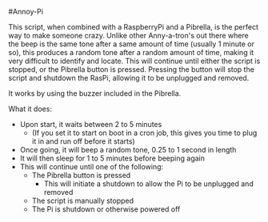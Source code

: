 #Annoy-Pi

This script, when combined with a RaspberryPi and a Pibrella, is the perfect way to make someone crazy. Unlike other Anny-a-tron's out there where the beep is the same tone after a same amount of time (usually 1 minute or so), this produces a random tone after a random amount of time, making it very difficult to identify and locate. This will continue until either the script is stopped, or the Pibrella button is pressed. Pressing the button will stop the script and shutdown the RasPi, allowing it to be unplugged and removed.

It works by using the buzzer included in the Pibrella.

What it does:
* Upon start, it waits between 2 to 5 minutes
	- (If you set it to start on boot in a cron job, this gives you time to plug it in and run off before it starts)
* Once going, it will beep a random tone, 0.25 to 1 second in length
* It will then sleep for 1 to 5 minutes before beeping again
* This will continue until one of the following:
	* The Pibrella button is pressed 
		- This will initiate a shutdown to allow the Pi to be unplugged and removed
	* The script is manually stopped
	* The Pi is shutdown or otherwise powered off

